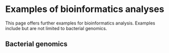 # Examples of bioinformatics analyses
This page offers further examples for bioinformatics analysis. Examples include but are not limited to bacterial genomics.

## Bacterial genomics

